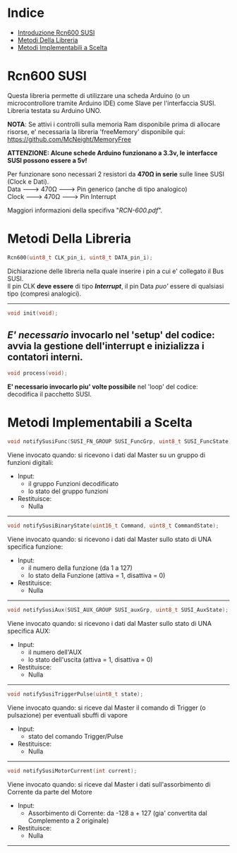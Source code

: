# Indice
* [Introduzione Rcn600 SUSI](#Rcn600-SUSI)
* [Metodi Della Libreria](#Metodi-Della-Libreria)
* [Metodi Implementabili a Scelta](#Metodi-Implementabili-a-Scelta)


# Rcn600 SUSI
Questa libreria permette di utilizzare una scheda Arduino (o un microcontrollore tramite Arduino IDE) come Slave per l'interfaccia SUSI.<br/>
Libreria testata su Arduino UNO.

**NOTA**: Se attivi i controlli sulla memoria Ram disponibile prima di allocare risorse, e' necessaria la libreria 'freeMemory' disponibile qui: https://github.com/McNeight/MemoryFree

**ATTENZIONE: Alcune schede Arduino funzionano a 3.3v, le interfacce SUSI possono essere a 5v!** 

Per funzionare sono necessari 2 resistori da **470Ω in serie** sulle linee SUSI (Clock e Dati).<br/>
Data  ---> 470Ω ---> Pin generico (anche di tipo analogico)<br/>
Clock ---> 470Ω ---> Pin Interrupt<br/>

Maggiori informazioni della specifiva "*RCN-600.pdf*".


# Metodi Della Libreria
```c
Rcn600(uint8_t CLK_pin_i, uint8_t DATA_pin_i);
```
Dichiarazione delle libreria nella quale inserire i pin a cui e' collegato il Bus SUSI.<br/>
Il pin CLK **deve essere** di tipo ***Interrupt***, il pin Data *puo'* essere di qualsiasi tipo (compresi analogici).

------------

```c
void init(void);
```
*E' necessario* invocarlo nel 'setup' del codice: avvia la gestione dell'interrupt e inizializza i contatori interni.
------------
```c
void process(void);
```
**E' necessario invocarlo piu' volte possibile** nel 'loop' del codice: decodifica il pacchetto SUSI.


# Metodi Implementabili a Scelta
```c
void notifySusiFunc(SUSI_FN_GROUP SUSI_FuncGrp, uint8_t SUSI_FuncState);
```
Viene invocato quando: si ricevono i dati dal Master su un gruppo di funzioni digitali:
* Input:
  - il gruppo Funzioni decodificato
  - lo stato del gruppo funzioni
* Restituisce:
  - Nulla
------------
```c
void notifySusiBinaryState(uint16_t Command, uint8_t CommandState);
```
Viene invocato quando: si ricevono i dati dal Master sullo stato di UNA specifica funzione:
- Input:
  - il numero della funzione (da 1 a 127)
  - lo stato della Funzione (attiva = 1, disattiva = 0)
- Restituisce:
  - Nulla
------------
```c
void notifySusiAux(SUSI_AUX_GROUP SUSI_auxGrp, uint8_t SUSI_AuxState);
```
Viene invocato quando: si ricevono i dati dal Master sullo stato di UNA specifica AUX:
- Input:
  - il numero dell'AUX
  - lo stato dell'uscita (attiva = 1, disattiva = 0)
- Restituisce:
  - Nulla
------------
```c
void notifySusiTriggerPulse(uint8_t state);
```
Viene invocato quando: si riceve dal Master il comando di Trigger (o pulsazione) per eventuali sbuffi di vapore
- Input:
  - stato del comando Trigger/Pulse
- Restituisce:
  - Nulla
------------
```c
void notifySusiMotorCurrent(int current);
```
Viene invocato quando: si riceve dal Master i dati sull'assorbimento di Corrente da parte del Motore
- Input:
  - Assorbimento di Corrente: da -128 a + 127 (gia' convertita dal Complemento a 2 originale)
- Restituisce:
  - Nulla
------------